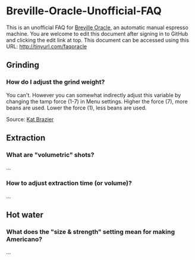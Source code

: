 # Breville-Oracle-Unofficial-FAQ

This is an unofficial FAQ for [Breville Oracle](http://www.brevilleoracle.com/), an automatic manual espresso machine. You are welcome to edit this document after signing in to GitHub and clicking the edit link at top. This document can be accessed using this URL: http://tinyurl.com/faqoracle

## Grinding

### How do I adjust the grind weight?

You can't. However you can somewhat indirectly adjust this variable by changing the tamp force (1-7) in Menu settings. Higher the force (7), more beans are used. Lower the force (1), less beans are used. 

Source: [Kat Brazier](http://coffeegeek.com/forums/espresso/machines/661368#661368)

## Extraction

### What are "volumetric" shots?

...

### How to adjust extraction time (or volume)?

...

## Hot water

### What does the "size & strength" setting mean for making Americano?

...
